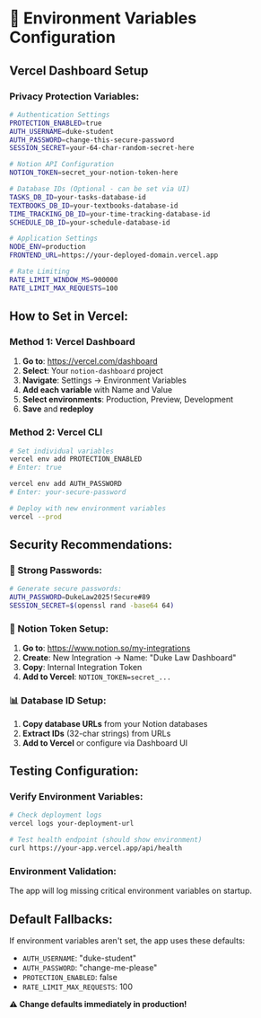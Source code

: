 # 🔧 Environment Variables Configuration

## Vercel Dashboard Setup

### Privacy Protection Variables:
```bash
# Authentication Settings
PROTECTION_ENABLED=true
AUTH_USERNAME=duke-student
AUTH_PASSWORD=change-this-secure-password
SESSION_SECRET=your-64-char-random-secret-here

# Notion API Configuration
NOTION_TOKEN=secret_your-notion-token-here

# Database IDs (Optional - can be set via UI)
TASKS_DB_ID=your-tasks-database-id
TEXTBOOKS_DB_ID=your-textbooks-database-id  
TIME_TRACKING_DB_ID=your-time-tracking-database-id
SCHEDULE_DB_ID=your-schedule-database-id

# Application Settings
NODE_ENV=production
FRONTEND_URL=https://your-deployed-domain.vercel.app

# Rate Limiting
RATE_LIMIT_WINDOW_MS=900000
RATE_LIMIT_MAX_REQUESTS=100
```

## How to Set in Vercel:

### Method 1: Vercel Dashboard
1. **Go to**: https://vercel.com/dashboard
2. **Select**: Your `notion-dashboard` project  
3. **Navigate**: Settings → Environment Variables
4. **Add each variable** with Name and Value
5. **Select environments**: Production, Preview, Development
6. **Save** and **redeploy**

### Method 2: Vercel CLI
```bash
# Set individual variables
vercel env add PROTECTION_ENABLED
# Enter: true

vercel env add AUTH_PASSWORD  
# Enter: your-secure-password

# Deploy with new environment variables
vercel --prod
```

## Security Recommendations:

### 🔐 Strong Passwords:
```bash
# Generate secure passwords:
AUTH_PASSWORD=DukeLaw2025!Secure#89
SESSION_SECRET=$(openssl rand -base64 64)
```

### 🎯 Notion Token Setup:
1. **Go to**: https://www.notion.so/my-integrations
2. **Create**: New Integration → Name: "Duke Law Dashboard"
3. **Copy**: Internal Integration Token
4. **Add to Vercel**: `NOTION_TOKEN=secret_...`

### 📊 Database ID Setup:
1. **Copy database URLs** from your Notion databases
2. **Extract IDs** (32-char strings) from URLs
3. **Add to Vercel** or configure via Dashboard UI

## Testing Configuration:

### Verify Environment Variables:
```bash
# Check deployment logs
vercel logs your-deployment-url

# Test health endpoint (should show environment)
curl https://your-app.vercel.app/api/health
```

### Environment Validation:
The app will log missing critical environment variables on startup.

## Default Fallbacks:

If environment variables aren't set, the app uses these defaults:
- `AUTH_USERNAME`: "duke-student"  
- `AUTH_PASSWORD`: "change-me-please"
- `PROTECTION_ENABLED`: false
- `RATE_LIMIT_MAX_REQUESTS`: 100

**⚠️ Change defaults immediately in production!**